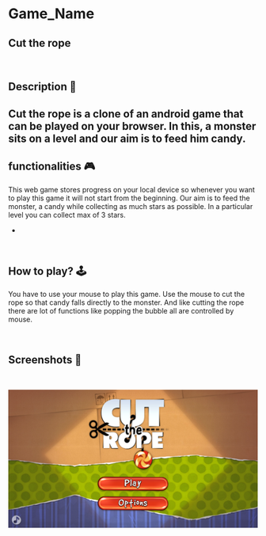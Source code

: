 # **Game_Name** 
Cut the rope
---

<br>

## **Description 📃**
<!-- add your game description here  -->
Cut the rope is a clone of an android game that can be played on your browser. 
In this, a monster sits on a level and our aim is to feed him candy. 
- 

## **functionalities 🎮**
<!-- add functionalities over here -->
This web game stores progress on your local device so whenever you want to play this game it will not start from the beginning. 
Our aim is to feed the monster, a candy while collecting as much stars as possible. 
In a particular level you can collect max of 3 stars. 

  
- 
<br>

## **How to play? 🕹️**
<!-- add the steps how to play games -->
You have to use your mouse to play this game. 
Use the mouse to cut the rope so that candy falls directly to the monster. 
And like cutting the rope there are lot of functions like popping the bubble all are controlled by mouse.   

<br>

## **Screenshots 📸**

<br>
<!-- add your screenshots like this -->

![image](../../assets/images/Cut_the_rope.png)

<br>
